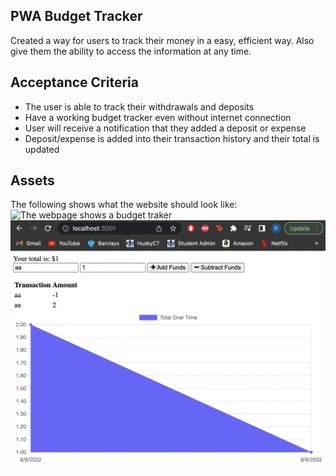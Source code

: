 ## PWA Budget Tracker
Created a way for users to track their money in a easy, efficient way. Also give them the ability to access the information at any time.

## Acceptance Criteria
- The user is able to track their withdrawals and deposits
- Have a working budget tracker even without internet connection
- User will receive a notification that they added a deposit or expense
- Deposit/expense is added into their transaction history and their total is updated

## Assets
The following shows what the website should look like:
![The webpage shows a budget traker](https://github.com/pgomet/pwa)
![Webpage image](./images/pwa-image.png)
